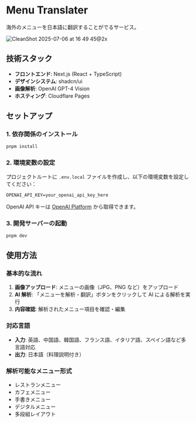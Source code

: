 # Menu Translater

海外のメニューを日本語に翻訳することがでるサービス。

![CleanShot 2025-07-06 at 16 49 45@2x](https://github.com/user-attachments/assets/098994e3-1f00-494c-aa91-398007c5db9b)

## 技術スタック

- **フロントエンド**: Next.js (React + TypeScript)
- **デザインシステム**: shadcn/ui
- **画像解析**: OpenAI GPT-4 Vision
- **ホスティング**: Cloudflare Pages

## セットアップ

### 1. 依存関係のインストール

```bash
pnpm install
```

### 2. 環境変数の設定

プロジェクトルートに `.env.local` ファイルを作成し、以下の環境変数を設定してください：

```env
OPENAI_API_KEY=your_openai_api_key_here
```

OpenAI API キーは [OpenAI Platform](https://platform.openai.com/) から取得できます。

### 3. 開発サーバーの起動

```bash
pnpm dev
```

<!-- ## Cloudflare Pages へのデプロイ

### 1. GitHub リポジトリの準備

コードを GitHub リポジトリにプッシュします。

### 2. Cloudflare Pages での設定

1. Cloudflare Dashboard にログイン
2. Pages > Create a project > Connect to Git
3. リポジトリを選択
4. ビルド設定：
   - Framework preset: Next.js
   - Build command: `pnpm run pages:build`
   - Build output directory: `.next`
   - Node.js version: `18` または `20`

### 3. 環境変数の設定

Cloudflare Pages の設定で以下の環境変数を追加：

- `OPENAI_API_KEY`: OpenAI API キー -->

## 使用方法

### 基本的な流れ

1. **画像アップロード**: メニューの画像（JPG、PNG など）をアップロード
2. **AI 解析**: 「メニューを解析・翻訳」ボタンをクリックして AI による解析を実行
3. **内容確認**: 解析されたメニュー項目を確認・編集

### 対応言語

- **入力**: 英語、中国語、韓国語、フランス語、イタリア語、スペイン語など多言語対応
- **出力**: 日本語（料理説明付き）

### 解析可能なメニュー形式

- レストランメニュー
- カフェメニュー
- 手書きメニュー
- デジタルメニュー
- 多段組レイアウト
